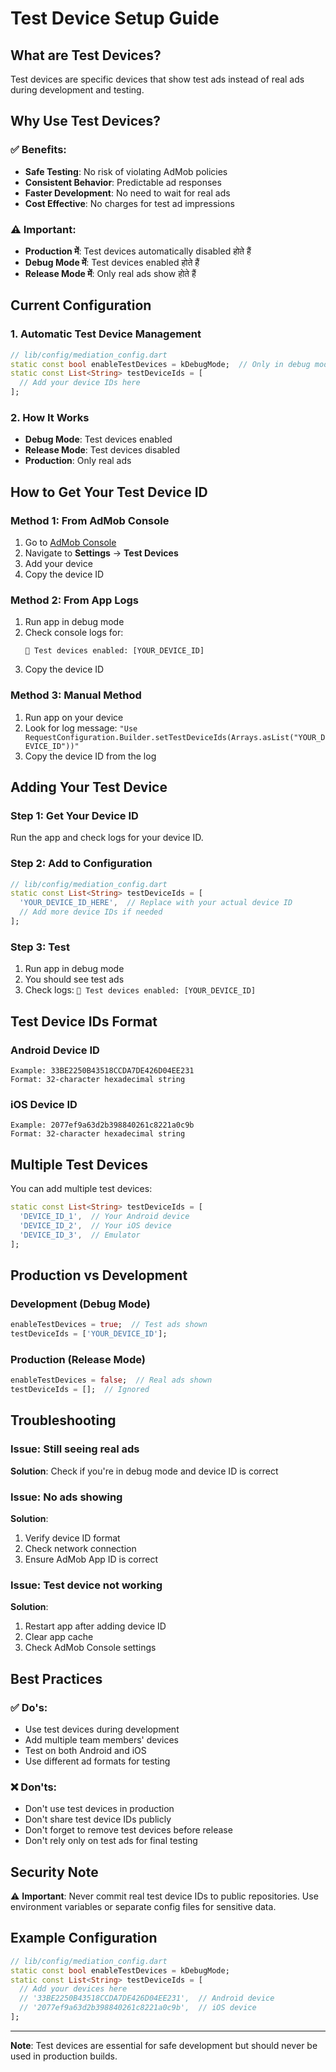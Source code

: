 # Test Device Setup Guide

## What are Test Devices?

Test devices are specific devices that show test ads instead of real ads during development and testing.

## Why Use Test Devices?

### ✅ Benefits:
- **Safe Testing**: No risk of violating AdMob policies
- **Consistent Behavior**: Predictable ad responses
- **Faster Development**: No need to wait for real ads
- **Cost Effective**: No charges for test ad impressions

### ⚠️ Important:
- **Production में**: Test devices automatically disabled होते हैं
- **Debug Mode में**: Test devices enabled होते हैं
- **Release Mode में**: Only real ads show होते हैं

## Current Configuration

### 1. Automatic Test Device Management
```dart
// lib/config/mediation_config.dart
static const bool enableTestDevices = kDebugMode;  // Only in debug mode
static const List<String> testDeviceIds = [
  // Add your device IDs here
];
```

### 2. How It Works
- **Debug Mode**: Test devices enabled
- **Release Mode**: Test devices disabled
- **Production**: Only real ads

## How to Get Your Test Device ID

### Method 1: From AdMob Console
1. Go to [AdMob Console](https://admob.google.com/)
2. Navigate to **Settings** → **Test Devices**
3. Add your device
4. Copy the device ID

### Method 2: From App Logs
1. Run app in debug mode
2. Check console logs for:
   ```
   🔧 Test devices enabled: [YOUR_DEVICE_ID]
   ```
3. Copy the device ID

### Method 3: Manual Method
1. Run app on your device
2. Look for log message: `"Use RequestConfiguration.Builder.setTestDeviceIds(Arrays.asList("YOUR_DEVICE_ID"))"`
3. Copy the device ID from the log

## Adding Your Test Device

### Step 1: Get Your Device ID
Run the app and check logs for your device ID.

### Step 2: Add to Configuration
```dart
// lib/config/mediation_config.dart
static const List<String> testDeviceIds = [
  'YOUR_DEVICE_ID_HERE',  // Replace with your actual device ID
  // Add more device IDs if needed
];
```

### Step 3: Test
1. Run app in debug mode
2. You should see test ads
3. Check logs: `🔧 Test devices enabled: [YOUR_DEVICE_ID]`

## Test Device IDs Format

### Android Device ID
```
Example: 33BE2250B43518CCDA7DE426D04EE231
Format: 32-character hexadecimal string
```

### iOS Device ID
```
Example: 2077ef9a63d2b398840261c8221a0c9b
Format: 32-character hexadecimal string
```

## Multiple Test Devices

You can add multiple test devices:

```dart
static const List<String> testDeviceIds = [
  'DEVICE_ID_1',  // Your Android device
  'DEVICE_ID_2',  // Your iOS device
  'DEVICE_ID_3',  // Emulator
];
```

## Production vs Development

### Development (Debug Mode)
```dart
enableTestDevices = true;  // Test ads shown
testDeviceIds = ['YOUR_DEVICE_ID'];
```

### Production (Release Mode)
```dart
enableTestDevices = false;  // Real ads shown
testDeviceIds = [];  // Ignored
```

## Troubleshooting

### Issue: Still seeing real ads
**Solution**: Check if you're in debug mode and device ID is correct

### Issue: No ads showing
**Solution**: 
1. Verify device ID format
2. Check network connection
3. Ensure AdMob App ID is correct

### Issue: Test device not working
**Solution**:
1. Restart app after adding device ID
2. Clear app cache
3. Check AdMob Console settings

## Best Practices

### ✅ Do's:
- Use test devices during development
- Add multiple team members' devices
- Test on both Android and iOS
- Use different ad formats for testing

### ❌ Don'ts:
- Don't use test devices in production
- Don't share test device IDs publicly
- Don't forget to remove test devices before release
- Don't rely only on test ads for final testing

## Security Note

⚠️ **Important**: Never commit real test device IDs to public repositories. Use environment variables or separate config files for sensitive data.

## Example Configuration

```dart
// lib/config/mediation_config.dart
static const bool enableTestDevices = kDebugMode;
static const List<String> testDeviceIds = [
  // Add your devices here
  // '33BE2250B43518CCDA7DE426D04EE231',  // Android device
  // '2077ef9a63d2b398840261c8221a0c9b',  // iOS device
];
```

---

**Note**: Test devices are essential for safe development but should never be used in production builds. 
